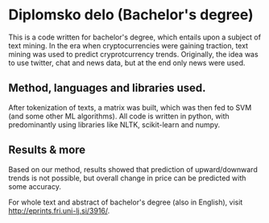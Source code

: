 # Diplomsko delo (Bachelor's degree)

This is a code written for bachelor's degree, which entails upon a subject of text mining. In the era when cryptocurrencies were gaining
traction, text mining was used to predict cryprotcurrency trends. Originally, the idea was to use twitter, chat and news data, but at the
end only news were used.

## Method, languages and libraries used.

After tokenization of texts, a matrix was built, which was then fed to SVM (and some other ML algorithms). All code is written in python, 
with predominantly using libraries like NLTK, scikit-learn and numpy.

## Results & more

Based on our method, results showed that prediction of upward/downward trends is not possible, but overall change in price can be predicted
with some accuracy.

For whole text and abstract of bachelor's degree (also in English), visit http://eprints.fri.uni-lj.si/3916/.

